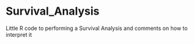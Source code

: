 # Survival_Analysis
Little R code to performing a Survival Analysis and comments on how to interpret it

